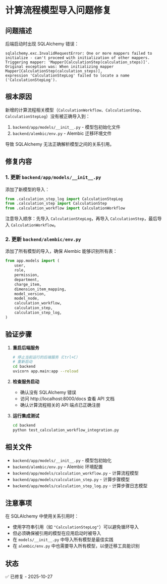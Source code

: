 # 计算流程模型导入问题修复

## 问题描述

后端启动时出现 SQLAlchemy 错误：
```
sqlalchemy.exc.InvalidRequestError: One or more mappers failed to initialize - can't proceed with initialization of other mappers. 
Triggering mapper: 'Mapper[CalculationStep(calculation_steps)]'. 
Original exception was: When initializing mapper Mapper[CalculationStep(calculation_steps)], 
expression 'CalculationStepLog' failed to locate a name ('CalculationStepLog').
```

## 根本原因

新增的计算流程相关模型（`CalculationWorkflow`、`CalculationStep`、`CalculationStepLog`）没有被正确导入到：
1. `backend/app/models/__init__.py` - 模型包初始化文件
2. `backend/alembic/env.py` - Alembic 迁移环境文件

导致 SQLAlchemy 无法正确解析模型之间的关系引用。

## 修复内容

### 1. 更新 `backend/app/models/__init__.py`

添加了新模型的导入：
```python
from .calculation_step_log import CalculationStepLog
from .calculation_step import CalculationStep
from .calculation_workflow import CalculationWorkflow
```

注意导入顺序：先导入 `CalculationStepLog`，再导入 `CalculationStep`，最后导入 `CalculationWorkflow`。

### 2. 更新 `backend/alembic/env.py`

添加了所有模型的导入，确保 Alembic 能够识别所有表：
```python
from app.models import (
    user,
    role,
    permission,
    department,
    charge_item,
    dimension_item_mapping,
    model_version,
    model_node,
    calculation_workflow,
    calculation_step,
    calculation_step_log,
)
```

## 验证步骤

1. **重启后端服务**
   ```bash
   # 停止当前运行的后端服务（Ctrl+C）
   # 重新启动
   cd backend
   uvicorn app.main:app --reload
   ```

2. **检查服务启动**
   - 确认没有 SQLAlchemy 错误
   - 访问 http://localhost:8000/docs 查看 API 文档
   - 确认计算流程相关的 API 端点已正确注册

3. **运行集成测试**
   ```bash
   cd backend
   python test_calculation_workflow_integration.py
   ```

## 相关文件

- `backend/app/models/__init__.py` - 模型包初始化
- `backend/alembic/env.py` - Alembic 环境配置
- `backend/app/models/calculation_workflow.py` - 计算流程模型
- `backend/app/models/calculation_step.py` - 计算步骤模型
- `backend/app/models/calculation_step_log.py` - 计算步骤日志模型

## 注意事项

在 SQLAlchemy 中使用关系引用时：
- 使用字符串引用（如 `"CalculationStepLog"`）可以避免循环导入
- 但必须确保被引用的模型在应用启动时被导入
- 在 `models/__init__.py` 中导入所有模型是最佳实践
- 在 `alembic/env.py` 中也需要导入所有模型，以便迁移工具能识别

## 状态

✅ 已修复 - 2025-10-27
